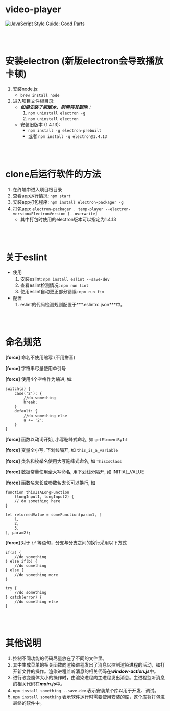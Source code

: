 
# video-player 

[![JavaScript Style Guide: Good Parts](https://img.shields.io/badge/code%20style-goodparts-brightgreen.svg?style=flat)](https://github.com/dwyl/goodparts "JavaScript The Good Parts")

<br></br>

# 安装electron (新版electron会导致播放卡顿)
1. 安装node.js:
    * `brew install node`
2. 进入项目文件根目录:
    * ***如果安装了新版本，则需将其删除：***
        1. `npm uninstall electron -g`
        2. `npm uninstall electron`
    * 安装旧版本 (1.4.13):
        * `npm install -g electron-prebuilt`
        * 或者 `npm install -g electron@1.4.13`
    
<br></br>

# clone后运行软件的方法
1. 在终端中进入项目根目录
2. 查看app运行情况: `npm start`
3. 安装app打包程序: `npm install electron-packager -g`
4. 打包app: `electron-packager . temp-player --electron-version=ElectronVersion [--overwrite]`
    * 其中打包时使用的electron版本可以指定为1.4.13

<br></br>

# 关于eslint
* 使用
    1. 安装eslint: `npm install eslint --save-dev`
    2. 查看eslint检测情况: `npm run lint`
    3. 使用eslint自动更正部分错误: `npm run fix`
* 配置
    1. eslint的代码检测规则配置于***.eslintrc.json***中。

<br></br>

# 命名规范

**[force]** 命名不使用缩写 (不用拼音)

**[force]** 字符串尽量使用单引号

**[force]** 使用4个空格作为缩进, 如:

    switch(a) {
        case('2'): {
            //do something
            break;
        }
        default: {
            //do something else
            a += '2';
        }
    }

**[force]** 函数以动词开始, 小写驼峰式命名, 如 `getElementById`

**[force]** 变量全小写, 下划线隔开, 如 `this_is_a_variable`

**[force]** 类名和枚举名使用大写驼峰式命名, 如 `ThisIsClass`

**[force]** 数据常量使用全大写命名, 用下划线分隔开, 如 INITIAL_VALUE

**[force]** 函数名太长或参数名太长可以换行, 如 

    function thisIsALongFunction
        (longInput1, longInput2) {
        // do something here
    }

    let returnedValue = someFunction(param1, [
        1,
        2,
        3,
    ], param2);

**[force]** 对于 `if` 等语句，分支与分支之间的换行采用以下方式

    if(a) {
        //do something
    } else if(b) {
        //do something
    } else {
        //do something more
    }

    try {
        //do something
    } catch(error) {
        //do something else
    }

<br></br>

# 其他说明
1. 控制不同功能的代码尽量放在了不同的文件里。
2. 其中生成菜单的相关函数向渲染进程发出了消息以控制渲染进程的活动，如打开新文件的操作。渲染进程监听消息的相关代码在***window-action.js***中。
3. 进行改变窗体大小的操作时，由渲染进程向主进程发出消息。主进程监听消息的相关代码在***main.js***中。
4. `npm install something --save-dev` 表示安装某个库以用于开发、调试。
5. `npm install something` 表示软件运行时需要使用安装的库，这个库将打包进最终的软件中。

